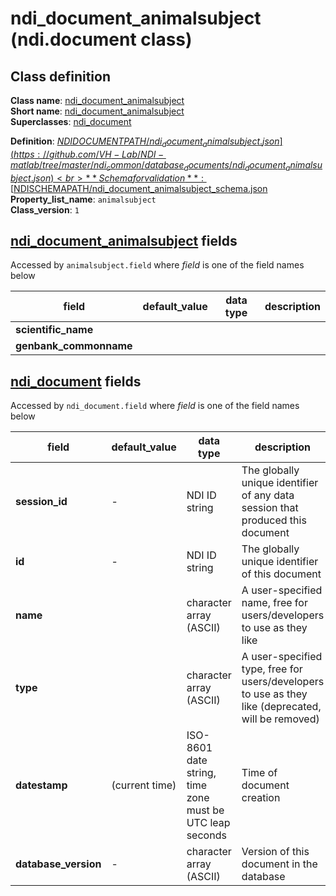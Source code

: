 # ndi_document_animalsubject (ndi.document class)

## Class definition

**Class name**: [ndi_document_animalsubject](ndi_document_animalsubject.md)<br>
**Short name**: [ndi_document_animalsubject](ndi_document_animalsubject.md)<br>
**Superclasses**: [ndi_document](ndi_document.md)

**Definition**: [$NDIDOCUMENTPATH/ndi_document_animalsubject.json](https://github.com/VH-Lab/NDI-matlab/tree/master/ndi_common/database_documents/ndi_document_animalsubject.json)<br>
**Schema for validation**: [$NDISCHEMAPATH/ndi_document_animalsubject_schema.json](https://github.com/VH-Lab/NDI-matlab/tree/master/ndi_common/schema_documents/ndi_document_animalsubject_schema.json)<br>
**Property_list_name**: `animalsubject`<br>
**Class_version**: `1`<br>


## [ndi_document_animalsubject](ndi_document_animalsubject.md) fields

Accessed by `animalsubject.field` where *field* is one of the field names below

| field | default_value | data type | description |
| --- | --- | --- | --- |
| **scientific_name** |  |  |  |
| **genbank_commonname** |  |  |  |


## [ndi_document](ndi_document.md) fields

Accessed by `ndi_document.field` where *field* is one of the field names below

| field | default_value | data type | description |
| --- | --- | --- | --- |
| **session_id** | - | NDI ID string | The globally unique identifier of any data session that produced this document |
| **id** | - | NDI ID string | The globally unique identifier of this document |
| **name** |  | character array (ASCII) | A user-specified name, free for users/developers to use as they like |
| **type** |  | character array (ASCII) | A user-specified type, free for users/developers to use as they like (deprecated, will be removed) |
| **datestamp** | (current time) | ISO-8601 date string, time zone must be UTC leap seconds | Time of document creation |
| **database_version** | - | character array (ASCII) | Version of this document in the database |


